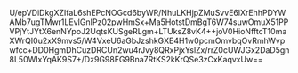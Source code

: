 U/epVDiDkgXZIfaL6shEPcNOGcd6byWR/NhuLKHjpZMuSvvE6lXrEhhPDYWAMb7ugTMwr1LEvIGnIPz02pwHmSx+Ma5HotstDmBgT6W74suwOmuX51PPVPjYtJYtX6enNYpoJ2UqtsKUSgeRLgm+LTUksZ8vK4++joV0HioNfftcT10maXWrQI0u2xX9mvs5/W4VxeU6aGbJzshkGXE4H1w0pcmOmvbqOvRmhWvpwfcc+DD0HgmDhCuzDRCUn2wu4rJvy8QRxPjxYslZx/rrZ0cUWJGx2DaD5gn8L50WIxYqAK9S7+/Dz9G98FG9Bna7RtKS2kKrQSe3zCxKaqvxUw==
